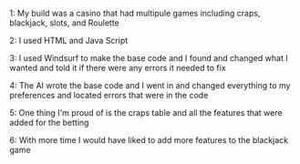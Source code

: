 <p>1: My build was a casino that had multipule games including craps, blackjack, slots, and Roulette</p>
<p></p>
<p>2: I used HTML and Java Script</p>
<p></p>
<p>3: I used Windsurf to make the base code and I found and changed what I wanted and told it if there were any errors it needed to fix</p>
<p></p>
<p>4: The AI wrote the base code and I went in and changed everything to my preferences and located errors that were in the code</p>
<p></p>
<p>5: One thing I'm proud of is the craps table and all the features that were added for the betting</p>
<p></p>
<p>6: With more time I would have liked to add more features to the blackjack game</p>
